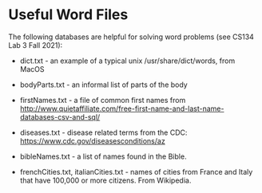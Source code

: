 # Useful Word Files

The following databases are helpful for solving word problems (see CS134 Lab 3 Fall 2021):

  * dict.txt - an example of a typical unix /usr/share/dict/words, from MacOS
  * bodyParts.txt - an informal list of parts of the body

  * firstNames.txt - a file of common first names from http://www.quietaffiliate.com/free-first-name-and-last-name-databases-csv-and-sql/
   
  * diseases.txt - disease related terms from the CDC: https://www.cdc.gov/diseasesconditions/az

  * bibleNames.txt - a list of names found in the Bible.

  * frenchCities.txt, italianCities.txt - names of cities from France and Italy that have
	100,000 or more citizens.  From Wikipedia.

